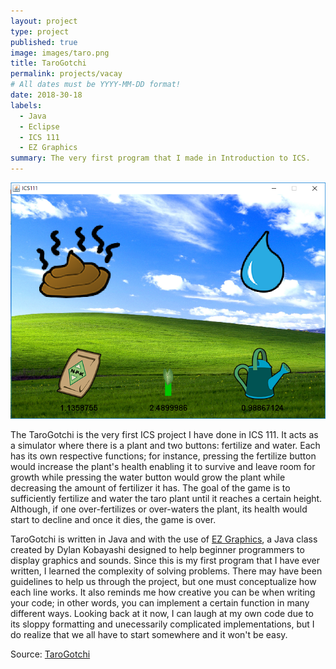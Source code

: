 ```yaml
---
layout: project
type: project
published: true
image: images/taro.png
title: TaroGotchi
permalink: projects/vacay
# All dates must be YYYY-MM-DD format!
date: 2018-30-18
labels:
  - Java
  - Eclipse
  - ICS 111
  - EZ Graphics
summary: The very first program that I made in Introduction to ICS.
---
```


<img class="ui medium right floated rounded image" src="../images/taro.png">

The TaroGotchi is the very first ICS project I have done in ICS 111. It acts as a simulator where there is a plant and two buttons: fertilize and water. Each has its own respective functions; for instance, pressing the fertilize button would increase the plant's health enabling it to survive and leave room for growth while pressing the water button would grow the plant while decreasing the amount of fertilizer it has. The goal of the game is to sufficiently fertilize and water the taro plant until it reaches a certain height. Although, if one over-fertilizes or over-waters the plant, its health would start to decline and once it dies, the game is over.

TaroGotchi is written in Java and with the use of [EZ Graphics](http://www2.hawaii.edu/~dylank/ics111/), a Java class created by Dylan Kobayashi designed to help beginner programmers to display graphics and sounds. Since this is my first program that I have ever written, I learned the complexity of solving problems. There may have been guidelines to help us through the project, but one must conceptualize how each line works. It also reminds me how creative you can be when writing your code; in other words, you can implement a certain function in many different ways. Looking back at it now, I can laugh at my own code due to its sloppy formatting and unecessarily complicated implementations, but I do realize that we all have to start somewhere and it won't be easy.
 
Source: <a href="https://drive.google.com/open?id=1SxpCbil2_ySkbjAaKmNu4gl4v3OQaDkZ"><i class="large github icon"></i>TaroGotchi</a>
